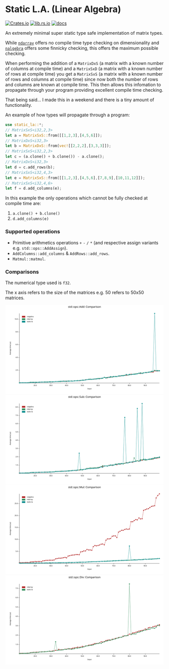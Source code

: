 # Static L.A. (Linear Algebra)

[![Crates.io](https://img.shields.io/crates/v/static-la)](https://crates.io/crates/static-la)
[![lib.rs.io](https://img.shields.io/crates/v/static-la?color=blue&label=lib.rs)](https://lib.rs/crates/static-la)
[![docs](https://img.shields.io/crates/v/static-la?color=yellow&label=docs)](https://docs.rs/static-la)

An extremely minimal super static type safe implementation of matrix types.

While [`ndarray`](https://docs.rs/ndarray/latest/ndarray/) offers no compile time type checking
 on dimensionality and [`nalgebra`](https://docs.rs/nalgebra/latest/nalgebra/) offers some
 finnicky checking, this offers the maximum possible checking.

When performing the addition of a `MatrixDxS` (a matrix with a known number of columns at
 compile time) and a `MatrixSxD` (a matrix with a known number of rows at compile time) you
 get a `MatrixSxS` (a matrix with a known number of rows and columns at compile time) since
 now both the number of rows and columns are known at compile time. This then allows this
 infomation to propagate through your program providing excellent compile time checking.

That being said... I made this in a weekend and there is a tiny amount of functionality.

An example of how types will propagate through a program:
```rust
use static_la::*;
// MatrixSxS<i32,2,3>
let a = MatrixSxS::from([[1,2,3],[4,5,6]]);
// MatrixDxS<i32,3>
let b = MatrixDxS::from(vec![[2,2,2],[3,3,3]]);
// MatrixSxS<i32,2,3>
let c = (a.clone() + b.clone()) - a.clone();
// MatrixDxS<i32,3>
let d = c.add_rows(b);
// MatrixSxS<i32,4,3>
let e = MatrixSxS::from([[1,2,3],[4,5,6],[7,8,9],[10,11,12]]);
// MatrixSxS<i32,4,6>
let f = d.add_columns(e);
```

In this example the only operations which cannot be fully checked at compile time are:
1. `a.clone() + b.clone()`
2. `d.add_columns(e)`

### Supported operations
 - Primitive arithmetics operations `+` `-` `/` `*` (and respective assign variants e.g. `std::ops::AddAssign`).
 - `AddColumns::add_columns` & `AddRows::add_rows`.
 - `Matmul::matmul`.

### Comparisons

The numerical type used is `f32`.

The x axis refers to the size of the matrices e.g. 50 refers to 50x50 matrices.

<img src="https://github.com/JonathanWoollett-Light/static-la/blob/master/add.svg" width="700">
<img src="https://github.com/JonathanWoollett-Light/static-la/blob/master/sub.svg" width="700">
<img src="https://github.com/JonathanWoollett-Light/static-la/blob/master/mul.svg" width="700">
<img src="https://github.com/JonathanWoollett-Light/static-la/blob/master/div.svg" width="700">

